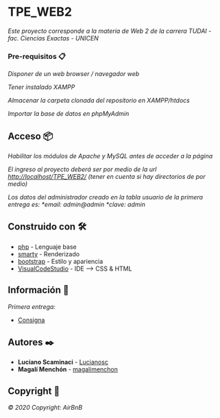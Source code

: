 # TPE_WEB2

_Este proyecto corresponde a la materia de Web 2 de la carrera TUDAI - fac. Ciencias Exactas - UNICEN_

### Pre-requisitos 📋

_Disponer de un web browser / navegador web_

_Tener instalado XAMPP_

_Almacenar la carpeta clonada del repositorio en XAMPP/htdocs_

_Importar la base de datos en phpMyAdmin_

## Acceso 📦

_Habilitar los módulos de Apache y MySQL antes de acceder a la página_

_El ingreso al proyecto deberá ser por medio de la url [http://localhost/TPE_WEB2/](http://localhost/TPE_WEB2/) (tener en cuenta si hay directorios de por medio)_

_Los datos del administrador creado en la tabla usuario de la primera entrega es:_
_*email: admin@admin_
_*clave: admin_

## Construido con 🛠️

* [php](https://www.php.net/) - Lenguaje base
* [smarty](https://www.smarty.net/) - Renderizado
* [bootstrap](https://getbootstrap.com/) - Estilo y apariencia
* [VisualCodeStudio](https://code.visualstudio.com/) - IDE --> CSS & HTML

## Información 📖

_Primera entrega:_
* [Consigna](https://docs.google.com/document/d/1HJr3Edh3LlbofwLfI59l-5aOWjp5MlweKREDIIF_0pQ/edit) 

## Autores ✒️

* **Luciano Scaminaci**  - [Lucianosc](https://github.com/Lucianosc)
* **Magalí Menchón**  - [magalimenchon](https://github.com/magalimenchon)

## Copyright 📄

_© 2020 Copyright: AirBnB_

